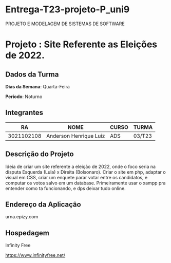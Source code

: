 # Entrega-T23-projeto-P_uni9
PROJETO E MODELAGEM DE SISTEMAS DE SOFTWARE
# Projeto : Site Referente as Eleições de 2022.

## Dados da Turma

**Dias da Semana**: Quarta-Feira

**Período**: Noturno 


## Integrantes

|     RA     |        NOME           | CURSO |  TURMA |   
|------------|-----------------------|-------|--------|
| 3021102108 |Anderson Henrique Luiz |  ADS  |  03/T23|


## Descrição do Projeto

Ideia de criar um site referente a eleição de 2022, onde o foco seria na disputa Esquerda (Lula) x Direita (Bolsonaro).
Criar o site em php, adaptar o visual em CSS, criar um enquete parar votar entre os candidatos, e computar os votos salvo em um database.
Primeiramente usar o xampp pra entender como ta funcionando, e dps deixar tudo online.

## Endereço da Aplicação

urna.epizy.com

## Hospedagem

Infinity Free

https://www.infinityfree.net/
